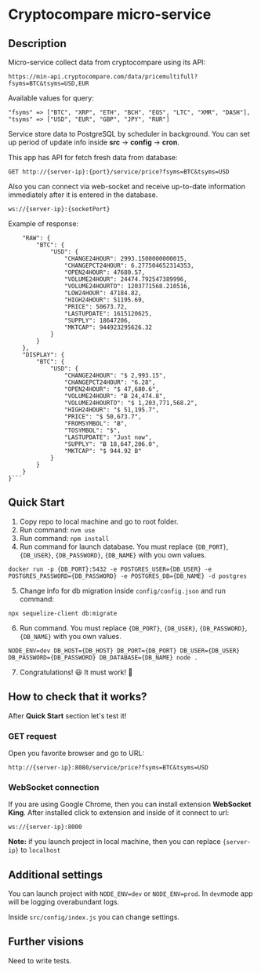 # **Cryptocompare micro-service**

## **Description**

Micro-service collect data from cryptocompare using its API:

`https://min-api.cryptocompare.com/data/pricemultifull?fsyms=BTC&tsyms=USD,EUR​`

Available values for query:

```
"fsyms" => ["BTC", "XRP", "ETH", "BCH", "EOS", "LTC", "XMR", "DASH"],
"tsyms" => ["USD", "EUR", "GBP", "JPY", "RUR"]
```

Service store data to PostgreSQL by scheduler in background.
You can set up period of update info inside **src** -> **config** -> **cron**.

This app has API for fetch fresh data from database:

```
GET http://{server-ip}:{port}/service/price?fsyms=BTC&tsyms=USD
```

Also you can connect via web-socket and receive up-to-date information immediately after it is entered in the database.

```
ws://{server-ip}:{socketPort}

```

Example of response:

````{
    "RAW": {
        "BTC": {
            "USD": {
                "CHANGE24HOUR": 2993.1500000000015,
                "CHANGEPCT24HOUR": 6.277504652314353,
                "OPEN24HOUR": 47680.57,
                "VOLUME24HOUR": 24474.792547389996,
                "VOLUME24HOURTO": 1203771568.210516,
                "LOW24HOUR": 47184.82,
                "HIGH24HOUR": 51195.69,
                "PRICE": 50673.72,
                "LASTUPDATE": 1615120625,
                "SUPPLY": 18647206,
                "MKTCAP": 944923295626.32
            }
        }
    },
    "DISPLAY": {
        "BTC": {
            "USD": {
                "CHANGE24HOUR": "$ 2,993.15",
                "CHANGEPCT24HOUR": "6.28",
                "OPEN24HOUR": "$ 47,680.6",
                "VOLUME24HOUR": "Ƀ 24,474.8",
                "VOLUME24HOURTO": "$ 1,203,771,568.2",
                "HIGH24HOUR": "$ 51,195.7",
                "PRICE": "$ 50,673.7",
                "FROMSYMBOL": "Ƀ",
                "TOSYMBOL": "$",
                "LASTUPDATE": "Just now",
                "SUPPLY": "Ƀ 18,647,206.0",
                "MKTCAP": "$ 944.92 B"
            }
        }
    }
}```
````

## **Quick Start**

1. Copy repo to local machine and go to root folder.
2. Run command: `nvm use`
3. Run command: `npm install`
4. Run command for launch database. You must replace `{DB_PORT}`, `{DB_USER}`, `{DB_PASSWORD}`, `{DB_NAME}` with you own values.

`docker run -p {DB_PORT}:5432 -e POSTGRES_USER={DB_USER} -e POSTGRES_PASSWORD={DB_PASSWORD} -e POSTGRES_DB={DB_NAME} -d postgres`

5. Change info for db migration inside `config/config.json` and run command:

`npx sequelize-client db:migrate`

6. Run command. You must replace `{DB_PORT}`, `{DB_USER}`, `{DB_PASSWORD}`, `{DB_NAME}` with you own values.

`NODE_ENV=dev DB_HOST={DB_HOST} DB_PORT={DB_PORT} DB_USER={DB_USER} DB_PASSWORD={DB_PASSWORD} DB_DATABASE={DB_NAME} node .`

7. Congratulations! :smiley: It must work! :pray:

## **How to check that it works?**

After **Quick Start** section let's test it!

### **GET request**

Open you favorite browser and go to URL:

`http://{server-ip}:8080/service/price?fsyms=BTC&tsyms=USD`

### **WebSocket connection**

If you are using Google Chrome, then you can install extension **WebSocket King**.
After installed click to extension and inside of it connect to url:

`ws://{server-ip}:8000`

**Note:** if you launch project in local machine, then you can replace `{server-ip}` to `localhost`

## **Additional settings**

You can launch project with `NODE_ENV=dev` or `NODE_ENV=prod`. In `dev`mode app will be logging overabundant logs.

Inside `src/config/index.js` you can change settings.

## **Further visions**

Need to write tests.
